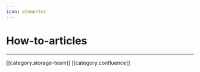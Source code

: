 ```yaml
---
icon: elementor
---
```


# How-to-articles

***

\[\[category.storage-team]] \[\[category.confluence]]

